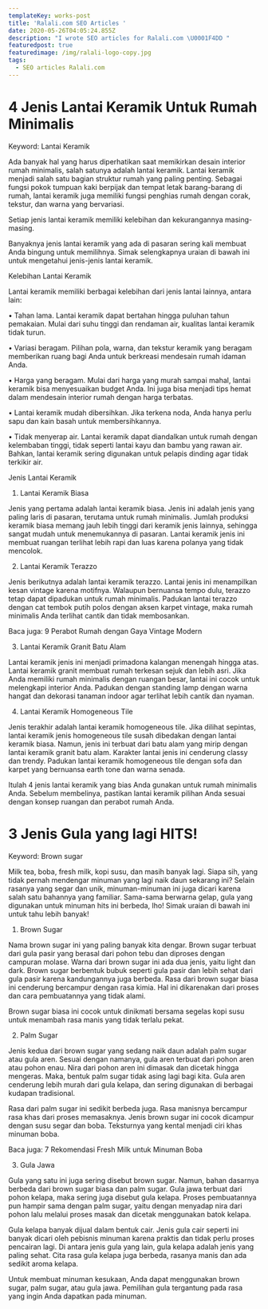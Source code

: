 ```yaml
---
templateKey: works-post
title: 'Ralali.com SEO Articles '
date: 2020-05-26T04:05:24.855Z
description: "I wrote SEO articles for Ralali.com \U0001F4DD "
featuredpost: true
featuredimage: /img/ralali-logo-copy.jpg
tags:
  - SEO articles Ralali.com
---
```



# **4 Jenis Lantai Keramik Untuk Rumah Minimalis**



Keyword: Lantai Keramik



 



Ada banyak hal yang harus diperhatikan saat memikirkan desain interior rumah minimalis, salah satunya adalah lantai keramik. Lantai keramik menjadi salah satu bagian struktur rumah yang paling penting. Sebagai fungsi pokok tumpuan kaki berpijak dan tempat letak barang-barang di rumah, lantai keramik juga memiliki fungsi penghias rumah dengan corak, tekstur, dan warna yang bervariasi.



Setiap jenis lantai keramik memiliki kelebihan dan kekurangannya masing-masing. 

Banyaknya jenis lantai keramik yang ada di pasaran sering kali membuat Anda bingung untuk memilihnya. Simak selengkapnya uraian di bawah ini untuk mengetahui jenis-jenis lantai keramik.

 



Kelebihan Lantai Keramik



Lantai keramik memiliki berbagai kelebihan dari jenis lantai lainnya, antara lain:

•	Tahan lama. Lantai keramik dapat bertahan hingga puluhan tahun pemakaian. Mulai dari suhu tinggi dan rendaman air, kualitas lantai keramik tidak turun.

•	Variasi beragam. Pilihan pola, warna, dan tekstur keramik yang beragam memberikan ruang bagi Anda untuk berkreasi mendesain rumah idaman Anda.

•	Harga yang beragam. Mulai dari harga yang murah sampai mahal, lantai keramik bisa menyesuaikan budget Anda. Ini juga bisa menjadi tips hemat dalam mendesain interior rumah dengan harga terbatas.

•	Lantai keramik mudah dibersihkan. Jika terkena noda, Anda hanya perlu sapu dan kain basah untuk membersihkannya.

•	Tidak menyerap air. Lantai keramik dapat diandalkan untuk rumah dengan kelembaban tinggi, tidak seperti lantai kayu dan bambu yang rawan air. Bahkan, lantai keramik sering digunakan untuk pelapis dinding agar tidak terkikir air.



Jenis Lantai Keramik 



1.	Lantai Keramik Biasa

 

Jenis yang pertama adalah lantai keramik biasa. Jenis ini adalah jenis yang paling laris di pasaran, terutama untuk rumah minimalis. Jumlah produksi keramik biasa memang jauh lebih tinggi dari keramik jenis lainnya, sehingga sangat mudah untuk menemukannya di pasaran. Lantai keramik jenis ini membuat ruangan terlihat lebih rapi dan luas karena polanya yang tidak mencolok. 



2.	Lantai Keramik Terazzo

 

Jenis berikutnya adalah lantai keramik terazzo. Lantai jenis ini menampilkan kesan vintage karena motifnya. Walaupun bernuansa tempo dulu, terazzo tetap dapat dipadukan untuk rumah minimalis. Padukan lantai terazzo dengan cat tembok putih polos dengan aksen karpet vintage, maka rumah minimalis Anda terlihat cantik dan tidak membosankan.



Baca juga: 9 Perabot Rumah dengan Gaya Vintage Modern



3.	Lantai Keramik Granit Batu Alam

 

Lantai keramik jenis ini menjadi primadona kalangan menengah hingga atas. Lantai keramik granit membuat rumah terkesan sejuk dan lebih asri. Jika Anda memiliki rumah minimalis dengan ruangan besar, lantai ini cocok untuk melengkapi interior Anda. Padukan dengan standing lamp dengan warna hangat dan dekorasi tanaman indoor agar terlihat lebih cantik dan nyaman.



4.	Lantai Keramik Homogeneous Tile

 

Jenis terakhir adalah lantai keramik homogeneous tile. Jika dilihat sepintas, lantai keramik jenis homogeneous tile susah dibedakan dengan lantai keramik biasa. Namun, jenis ini terbuat dari batu alam yang mirip dengan lantai keramik granit batu alam. Karakter lantai jenis ini cenderung classy dan trendy. Padukan lantai keramik homogeneous tile dengan sofa dan karpet yang bernuansa earth tone dan warna senada.



Itulah 4 jenis lantai keramik yang bias Anda gunakan untuk rumah minimalis Anda. Sebelum membelinya, pastikan lantai keramik pilihan Anda sesuai dengan konsep ruangan dan perabot rumah Anda. 







# **3 Jenis Gula yang lagi HITS!** 



Keyword: Brown sugar



Milk tea, boba, fresh milk, kopi susu, dan masih banyak lagi. Siapa sih, yang tidak pernah mendengar minuman yang lagi naik daun sekarang ini? Selain rasanya yang segar dan unik, minuman-minuman ini juga dicari karena salah satu bahannya yang familiar. Sama-sama berwarna gelap, gula yang digunakan untuk minuman hits ini berbeda, lho! Simak uraian di bawah ini untuk tahu lebih banyak!



  



1.	Brown Sugar

 

Nama brown sugar ini yang paling banyak kita dengar. Brown sugar terbuat dari gula pasir yang berasal dari pohon tebu dan diproses dengan campuran molase. Warna dari brown sugar ini ada dua jenis, yaitu light dan dark. Brown sugar berbentuk bubuk seperti gula pasir dan lebih sehat dari gula pasir karena kandungannya juga berbeda. Rasa dari brown sugar biasa ini cenderung bercampur dengan rasa kimia. Hal ini dikarenakan dari proses dan cara pembuatannya yang tidak alami.



Brown sugar biasa ini cocok untuk dinikmati bersama segelas kopi susu untuk menambah rasa manis yang tidak terlalu pekat.



2.	Palm Sugar

 

Jenis kedua dari brown sugar yang sedang naik daun adalah palm sugar atau gula aren. Sesuai dengan namanya, gula aren terbuat dari pohon aren atau pohon enau. Nira dari pohon aren ini dimasak dan dicetak hingga mengeras. Maka, bentuk palm sugar tidak asing lagi bagi kita. Gula aren cenderung lebih murah dari gula kelapa, dan sering digunakan di berbagai kudapan tradisional.



Rasa dari palm sugar ini sedikit berbeda juga. Rasa manisnya bercampur rasa khas dari proses memasaknya. Jenis brown sugar ini cocok dicampur dengan susu segar dan boba. Teksturnya yang kental menjadi ciri khas minuman boba.



Baca juga: 7 Rekomendasi Fresh Milk untuk Minuman Boba



3.	Gula Jawa

Gula yang satu ini juga sering disebut brown sugar. Namun, bahan dasarnya berbeda dari brown sugar biasa dan palm sugar. Gula jawa terbuat dari pohon kelapa, maka sering juga disebut gula kelapa. Proses pembuatannya pun hampir sama dengan palm sugar, yaitu dengan menyadap nira dari pohon lalu melalui proses masak dan dicetak menggunakan batok kelapa. 



Gula kelapa banyak dijual dalam bentuk cair. Jenis gula cair seperti ini banyak dicari oleh pebisnis minuman karena praktis dan tidak perlu proses pencairan lagi. Di antara jenis gula yang lain, gula kelapa adalah jenis yang paling sehat. Cita rasa gula kelapa juga berbeda, rasanya manis dan ada sedikit aroma kelapa.



 



Untuk membuat minuman kesukaan, Anda dapat menggunakan brown sugar, palm sugar, atau gula jawa. Pemilihan gula tergantung pada rasa yang ingin Anda dapatkan pada minuman.
